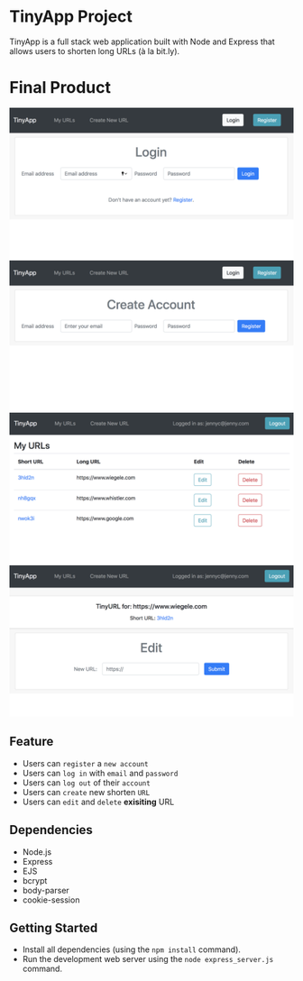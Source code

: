 # TinyApp Project

TinyApp is a full stack web application built with Node and Express that allows users to shorten long URLs (à la bit.ly).



# Final Product

!["Screenshot of login page"](https://github.com/JennyC2020/tinyapp/blob/master/docs/%20login-page.png?raw=true)
!["Screenshot of register page"](https://github.com/JennyC2020/tinyapp/blob/master/docs/register-page.png?raw=true)
!["Screenshot of urls page"](https://github.com/JennyC2020/tinyapp/blob/master/docs/urls-page.png?raw=true)
!["Screenshot of edit shortURL page"](https://github.com/JennyC2020/tinyapp/blob/master/docs/edit_shortURL_page.png?raw=true)

## Feature
 * Users can `register` a `new account`  
 * Users can `log in` with `email` and `password`
 * Users can `log out` of their `account`
 * Users can `create` new shorten `URL`
 * Users can `edit` and `delete` **exisiting** URL


## Dependencies

- Node.js
- Express
- EJS
- bcrypt
- body-parser
- cookie-session

## Getting Started

- Install all dependencies (using the `npm install` command).
- Run the development web server using the `node express_server.js` command.